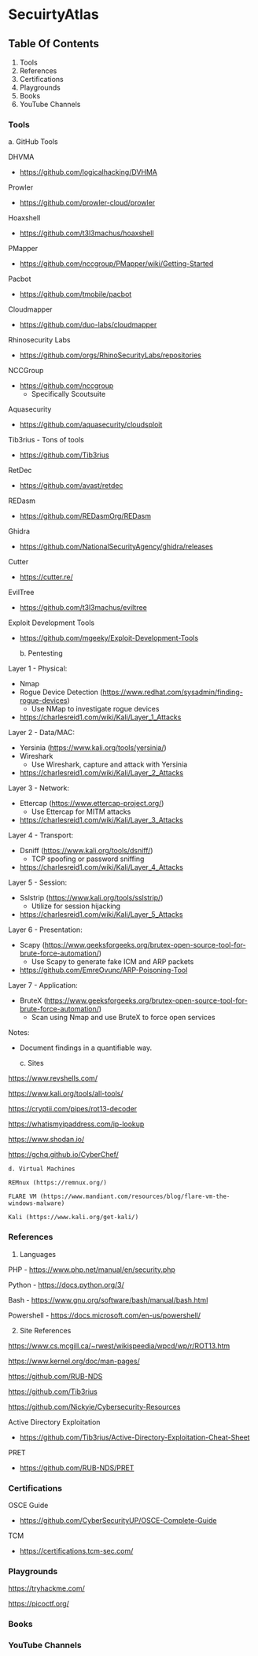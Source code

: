 # SecuirtyAtlas

## Table Of Contents
1. Tools
2. References
3. Certifications
4. Playgrounds
5. Books
6. YouTube Channels


### Tools

a. GitHub Tools

DHVMA
* https://github.com/logicalhacking/DVHMA

Prowler
* https://github.com/prowler-cloud/prowler

Hoaxshell
* https://github.com/t3l3machus/hoaxshell

PMapper
* https://github.com/nccgroup/PMapper/wiki/Getting-Started

Pacbot
* https://github.com/tmobile/pacbot

Cloudmapper
* https://github.com/duo-labs/cloudmapper

Rhinosecurity Labs
* https://github.com/orgs/RhinoSecurityLabs/repositories

NCCGroup
* https://github.com/nccgroup
	* Specifically Scoutsuite

Aquasecurity
* https://github.com/aquasecurity/cloudsploit

Tib3rius - Tons of tools
* https://github.com/Tib3rius

RetDec
* https://github.com/avast/retdec

REDasm
* https://github.com/REDasmOrg/REDasm

Ghidra
* https://github.com/NationalSecurityAgency/ghidra/releases

Cutter
* https://cutter.re/

EvilTree
* https://github.com/t3l3machus/eviltree

Exploit Development Tools
* https://github.com/mgeeky/Exploit-Development-Tools



  b. Pentesting
  
Layer 1 - Physical:
* Nmap
* Rogue Device Detection (https://www.redhat.com/sysadmin/finding-rogue-devices)
	* Use NMap to investigate rogue devices
* https://charlesreid1.com/wiki/Kali/Layer_1_Attacks

Layer 2 - Data/MAC:
- Yersinia (https://www.kali.org/tools/yersinia/)
- Wireshark
	- Use Wireshark, capture and attack with Yersinia
- https://charlesreid1.com/wiki/Kali/Layer_2_Attacks

Layer 3 - Network:
- Ettercap (https://www.ettercap-project.org/)
	- Use Ettercap for MITM attacks
- https://charlesreid1.com/wiki/Kali/Layer_3_Attacks

Layer 4 - Transport:
- Dsniff (https://www.kali.org/tools/dsniff/)
	- TCP spoofing or password sniffing
- https://charlesreid1.com/wiki/Kali/Layer_4_Attacks

Layer 5 - Session:
- Sslstrip (https://www.kali.org/tools/sslstrip/)
	- Utilize for session hijacking
- https://charlesreid1.com/wiki/Kali/Layer_5_Attacks

Layer 6 - Presentation:
- Scapy (https://www.geeksforgeeks.org/brutex-open-source-tool-for-brute-force-automation/)
	- Use Scapy to generate fake ICM and ARP packets
- https://github.com/EmreOvunc/ARP-Poisoning-Tool

Layer 7 - Application:
- BruteX (https://www.geeksforgeeks.org/brutex-open-source-tool-for-brute-force-automation/)
	- Scan using Nmap and use BruteX to force open services

Notes:
- Document findings in a quantifiable way.

  c. Sites
  
https://www.revshells.com/
  
https://www.kali.org/tools/all-tools/

https://cryptii.com/pipes/rot13-decoder

https://whatismyipaddress.com/ip-lookup

https://www.shodan.io/

https://gchq.github.io/CyberChef/


	d. Virtual Machines
	
	REMnux (https://remnux.org/)
	
	FLARE VM (https://www.mandiant.com/resources/blog/flare-vm-the-windows-malware)
	
	Kali (https://www.kali.org/get-kali/)


### References

1. Languages

PHP - https://www.php.net/manual/en/security.php

Python - https://docs.python.org/3/

Bash - https://www.gnu.org/software/bash/manual/bash.html

Powershell - https://docs.microsoft.com/en-us/powershell/


2. Site References

https://www.cs.mcgill.ca/~rwest/wikispeedia/wpcd/wp/r/ROT13.htm

https://www.kernel.org/doc/man-pages/

https://github.com/RUB-NDS

https://github.com/Tib3rius

https://github.com/Nickyie/Cybersecurity-Resources


Active Directory Exploitation
* https://github.com/Tib3rius/Active-Directory-Exploitation-Cheat-Sheet

PRET
* https://github.com/RUB-NDS/PRET



### Certifications

OSCE Guide
* https://github.com/CyberSecurityUP/OSCE-Complete-Guide

TCM
* https://certifications.tcm-sec.com/



### Playgrounds

https://tryhackme.com/

https://picoctf.org/



### Books

### YouTube Channels
